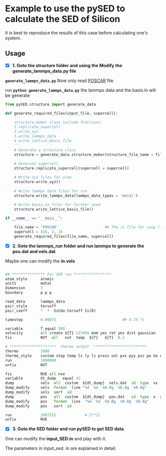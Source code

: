 # Example to use the pySED to calculate the SED of Silicon
 
It is best to reproduce the results of this case before calculating one's system.
 
## Usage

- [x] **1. Goto the structure folder and using the Modify the generate_lammps_data.py file** 

**`generate_lammps_data.py`** Now only read [POSCAR](https://www.vasp.at/wiki/index.php/POSCAR) file.

run **`python generate_lammps_data.py`** the lammps data and the basis.in will be generate

```python
from pySED.structure import generate_data

def generate_required_files(input_file, supercell):
    '''
    structure_maker class include functions:
    1.replicate_supercell
    2.write_xyz
    3.write_lammps_data
    4.write_lattice_basis_file
    '''	 
    # Generate a structure class
    structure = generate_data.structure_maker(structure_file_name = file_name)
    
    # Generate supercell
    structure.replicate_supercell(supercell = supercell)

    # Write xyz files for view
    structure.write_xyz()
    
    # Write lammps data files for run
    structure.write_lammps_data(lammps_data_types = 'metal')
    
    # Write basis.in files for further used
    structure.write_lattice_basis_file()

if __name__ == "__main__":

    file_name = 'POSCAR'                     ## The in file for vasp ()
    supercell = (16, 2, 2)
    generate_required_files(file_name, supercell)
```

- [x] **2. Goto the lammps_run folder and run lammps to generate the pos.dat and vels.dat** 

Maybe one can modify the **in.vels**

```python

## *************** For SED run *****************
atom_style      atomic
units           metal
dimension       3
boundary        p p p

read_data       lammps_data
pair_style      tersoff				
pair_coeff      *  *  SiCGe.tersoff Si(D) 

timestep        0.00075				                 ## 0.75 fs

variable        T equal 500
velocity        all create ${T} 123456 mom yes rot yes dist gaussian
fix             NVT  all   nvt  temp  ${T}   ${T}  0.1 

# *********************  thermo output  ************************
thermo	        2000
thermo_style    custom step temp lx ly lz press vol pxx pyy pzz pe ke etotal
run           	1000000
unfix           NVT

fix             NVE all nve
variable        dt_dump   equal 32
dump            vels  all  custom  ${dt_dump}  vels.dat  id  type  vx  vy  vz
dump_modify     vels  format  line "%d  %d  %0.8g  %0.8g  %0.8g"
dump_modify     vels  sort  id
dump            pos   all  custom  ${dt_dump}  pos.dat   id  type  x  y  z
dump_modify     pos   format  line  "%d  %d  %0.8g  %0.8g  %0.8g"
dump_modify     pos   sort  id

run             2097152 			# 2**21
unfix           NVE


```

- [x] **3. Goto the SED folder and run pySED to get SED data** 

One can modify the **input_SED.in** and play with it.

The parameters in input_sed. in are explained in detail.

